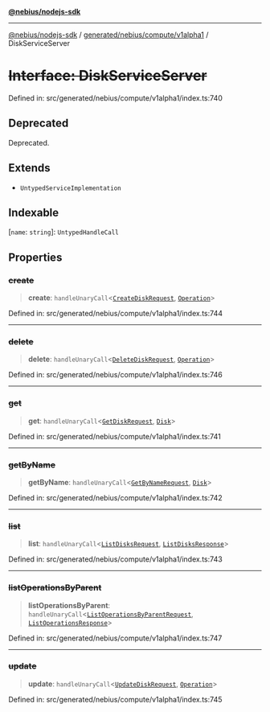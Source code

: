 [**@nebius/nodejs-sdk**](../../../../../README.md)

---

[@nebius/nodejs-sdk](../../../../../README.md) / [generated/nebius/compute/v1alpha1](../README.md) / DiskServiceServer

# ~~Interface: DiskServiceServer~~

Defined in: src/generated/nebius/compute/v1alpha1/index.ts:740

## Deprecated

Deprecated.

## Extends

- `UntypedServiceImplementation`

## Indexable

\[`name`: `string`\]: `UntypedHandleCall`

## Properties

### ~~create~~

> **create**: `handleUnaryCall`\<[`CreateDiskRequest`](CreateDiskRequest.md), [`Operation`](../../../common/v1alpha1/interfaces/Operation.md)\>

Defined in: src/generated/nebius/compute/v1alpha1/index.ts:744

---

### ~~delete~~

> **delete**: `handleUnaryCall`\<[`DeleteDiskRequest`](DeleteDiskRequest.md), [`Operation`](../../../common/v1alpha1/interfaces/Operation.md)\>

Defined in: src/generated/nebius/compute/v1alpha1/index.ts:746

---

### ~~get~~

> **get**: `handleUnaryCall`\<[`GetDiskRequest`](GetDiskRequest.md), [`Disk`](Disk.md)\>

Defined in: src/generated/nebius/compute/v1alpha1/index.ts:741

---

### ~~getByName~~

> **getByName**: `handleUnaryCall`\<[`GetByNameRequest`](../../../common/v1/interfaces/GetByNameRequest.md), [`Disk`](Disk.md)\>

Defined in: src/generated/nebius/compute/v1alpha1/index.ts:742

---

### ~~list~~

> **list**: `handleUnaryCall`\<[`ListDisksRequest`](ListDisksRequest.md), [`ListDisksResponse`](ListDisksResponse.md)\>

Defined in: src/generated/nebius/compute/v1alpha1/index.ts:743

---

### ~~listOperationsByParent~~

> **listOperationsByParent**: `handleUnaryCall`\<[`ListOperationsByParentRequest`](../../../common/v1alpha1/interfaces/ListOperationsByParentRequest.md), [`ListOperationsResponse`](../../../common/v1alpha1/interfaces/ListOperationsResponse.md)\>

Defined in: src/generated/nebius/compute/v1alpha1/index.ts:747

---

### ~~update~~

> **update**: `handleUnaryCall`\<[`UpdateDiskRequest`](UpdateDiskRequest.md), [`Operation`](../../../common/v1alpha1/interfaces/Operation.md)\>

Defined in: src/generated/nebius/compute/v1alpha1/index.ts:745
